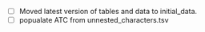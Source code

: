 - [ ] Moved latest version of tables and data to initial_data.
- [ ] popualate ATC from unnested_characters.tsv